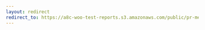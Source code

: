 ```yaml
---
layout: redirect
redirect_to: https://a8c-woo-test-reports.s3.amazonaws.com/public/pr-merge/38107/e2e/index.html
---
```

